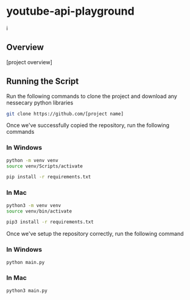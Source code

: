 # youtube-api-playground
i
## Overview

[project overview]

## Running the Script

Run the following commands to clone the project and download any nessecary python libraries

```bash
git clone https://github.com/[project name]
```

Once we've successfully copied the repository, run the following commands

### In Windows

```bash
python -m venv venv
source venv/Scripts/activate
```

```bash
pip install -r requirements.txt
```

### In Mac

```bash
python3 -m venv venv
source venv/bin/activate
```

```bash
pip3 install -r requirements.txt
```

Once we've setup the repository correctly, run the following command

### In Windows

```bash
python main.py
```

### In Mac

```bash
python3 main.py
```
